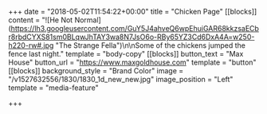 +++
date = "2018-05-02T11:54:22+00:00"
title = "Chicken Page"
[[blocks]]
content = "![He Not Normal](https://lh3.googleusercontent.com/GuY5J4ahveQ6wpEhuiGAR68kkzsaECbr8rbdCYXS81sm0BLqwJhTAY3wa8N7JsO6o-RBy65YZ3Cd6DxA4A=w250-h220-rw#.jpg \"The Strange Fella\")\n\nSome of the chickens jumped the fence last night."
template = "body-copy"
[[blocks]]
button_text = "Max House"
button_url = "https://www.maxgoldhouse.com"
template = "button"
[[blocks]]
background_style = "Brand Color"
image = "/v1527632556/1830/1830_1d_new_new.jpg"
image_position = "Left"
template = "media-feature"

+++
